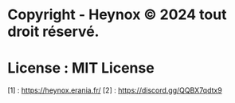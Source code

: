 # Copyright - Heynox © 2024 tout droit réservé.
# License : MIT License 

 [1] : https://heynox.erania.fr/
 [2] : https://discord.gg/QQBX7qdtx9
